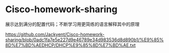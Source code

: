 # Cisco-homework-sharing
展示达到满分的配置代码；不断学习用更简练的语言解释其中的原理

https://github.com/Jackyent/Cisco-homework-sharing/blob/0adc1fa7e5e227d9e46789e34d983536d8d890b1/%E9%85%8D%E7%BD%AEDHCP/DHCP%E9%85%8D%E7%BD%AE.txt
